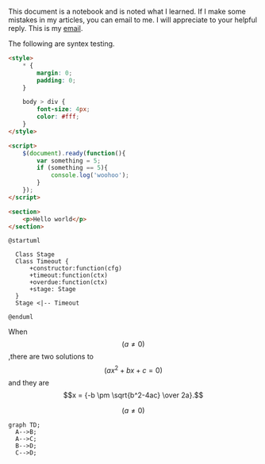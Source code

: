 This document is a notebook and is noted what I learned.
If I make some mistakes in my articles, you can email to me.
I will appreciate to your helpful reply.
This is my [email](mailto:baxcky@gmail.com).

The following are syntex testing.

```html
<style>
    * {
        margin: 0;
        padding: 0;
    }

    body > div {
        font-size: 4px;
        color: #fff;
    }
</style>

<script>
    $(document).ready(function(){
        var something = 5;
        if (something == 5){
            console.log('woohoo');
        }
    });
</script>

<section>
    <p>Hello world</p>
</section>
```
```uml
@startuml

  Class Stage
  Class Timeout {
      +constructor:function(cfg)
      +timeout:function(ctx)
      +overdue:function(ctx)
      +stage: Stage
  }
  Stage <|-- Timeout

@enduml
```

When $$(a \ne 0)$$,there are two solutions to $$(ax^2 + bx + c = 0)$$ and they are $$x = {-b \pm \sqrt{b^2-4ac} \over 2a}.$$

$$(a \ne 0)$$

```mermaid
graph TD;
  A-->B;
  A-->C;
  B-->D;
  C-->D;
```
